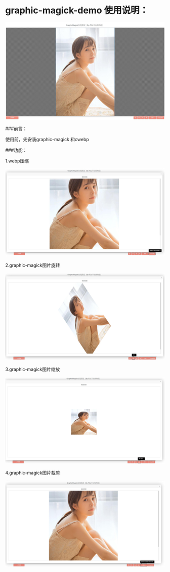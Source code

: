 # graphic-magick-demo 使用说明：

![Image text](doc/img/demo.jpg)

###前言：

使用前，先安装graphic-magick 和cwebp

###功能：

1.webp压缩

![Image text](doc/img/webp演示.jpg)

2.graphic-magick图片旋转

![Image text](doc/img/旋转.jpg)

3.graphic-magick图片缩放

![Image text](doc/img/缩放.jpg)

4.graphic-magick图片裁剪

![Image text](doc/img/裁剪.jpg)
